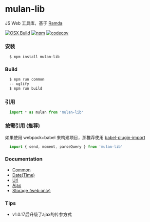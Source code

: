 # mulan-lib

JS Web 工具库，基于 [Ramda][ramda]

[![OSX Build][travis-image]][travis-url]
[![npm][npm-image]][npm-url]
[![codecov](https://codecov.io/gh/xfcdxg/mulan-lib/branch/master/graph/badge.svg)](https://codecov.io/gh/xfcdxg/mulan-lib)

### 安装
```bash
  $ npm install mulan-lib
```

### Build

```bash
  $ npm run common
  -- uglify
  $ npm run build
```

### 引用

```js
  import * as mulan from 'mulan-lib'
```

### 按需引用 (推荐)

如果使用 webpack+babel 来构建项目，那推荐使用 [babel-plugin-import][import]

```js
  import { send, moment, parseQuery } from 'mulan-lib'
```

### Documentation

* [Common][common]
* [Date(Time)][moment]
* [Url][url]
* [Ajax][ajax]
* [Storage (web only)][storage]

### Tips

* v1.0.17后升级了ajax的传参方式

[url]:./doc/url.md
[ajax]:./doc/ajax.md
[storage]:./doc/storage.md
[moment]:./doc/moment.md
[common]:./doc/common.md
[import]:https://github.com/ant-design/babel-plugin-import
[ramda]:https://github.com/ramda/ramda
[travis-image]: https://api.travis-ci.org/xfcdxg/mulan-lib.svg
[travis-url]: https://travis-ci.org/xfcdxg/mulan-lib/
[npm-image]:https://img.shields.io/badge/npm-v1.0.20-green.svg
[npm-url]: https://www.npmjs.com/package/mulan-lib
